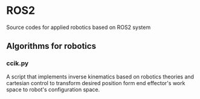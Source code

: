 # ROS2
Source codes for applied robotics based on ROS2 system
## Algorithms for robotics
### ccik.py
A script that implements inverse kinematics based on robotics theories and cartesian control to transform desired position form end effector's work space to robot's configuration space.

